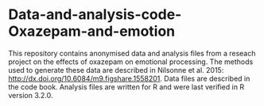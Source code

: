 # Data-and-analysis-code-Oxazepam-and-emotion
This repository contains anonymised data and analysis files from a reseach project on the effects of oxazepam on emotional processing. The methods used to generate these data are described in Nilsonne et al. 2015: http://dx.doi.org/10.6084/m9.figshare.1558201.
Data files are described in the code book. 
Analysis files are written for R and were last verified in R version 3.2.0.

